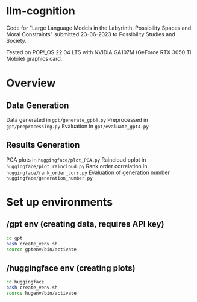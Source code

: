 # llm-cognition
Code for "Large Language Models in the Labyrinth: Possibility Spaces and Moral Constraints" submitted 23-06-2023 to Possibility Studies and Society.

Tested on POP!\_OS 22.04 LTS with NVIDIA GA107M (GeForce RTX 3050 Ti Mobile) graphics card.

# Overview
## Data Generation
Data generated in ```gpt/generate_gpt4.py```
Preprocessed in ```gpt/preprocessing.py```
Evaluation in ```gpt/evaluate_gpt4.py```

## Results Generation
PCA plots in ```huggingface/plot_PCA.py```
Raincloud pplot in ```huggingface/plot_raincloud.py```
Rank order correlation in ```huggingface/rank_order_corr.py```
Evaluation of generation number ```huggingface/generation_number.py```

# Set up environments

## /gpt env (creating data, requires API key)
```bash
cd gpt
bash create_venv.sh
source gptenv/bin/activate
```

## /huggingface env (creating plots)
```bash
cd huggingface
bash create_venv.sh
source hugenv/bin/activate
```

